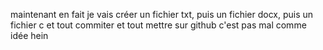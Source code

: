 maintenant en fait je vais créer un fichier txt, puis un fichier docx, puis un fichier c et tout commiter et tout mettre sur github
c'est pas mal comme idée hein
